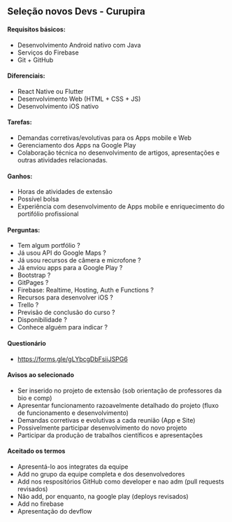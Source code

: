 ## Seleção novos Devs - Curupira

#### Requisitos básicos:
- Desenvolvimento Android nativo com Java
- Serviços do Firebase
- Git + GitHub

#### Diferenciais:
- React Native ou Flutter
- Desenvolvimento Web (HTML + CSS + JS)
- Desenvolvimento iOS nativo

#### Tarefas:
- Demandas corretivas/evolutivas para os Apps mobile e Web
- Gerenciamento dos Apps na Google Play
- Colaboração técnica no desenvolvimento de artigos, apresentações e outras atividades relacionadas.

#### Ganhos:
- Horas de atividades de extensão
- Possível bolsa
- Experiência com desenvolvimento de Apps mobile e enriquecimento do portifólio profissional

#### Perguntas:
- Tem algum portfólio ?
- Já usou API do Google Maps ?
- Já usou recursos de câmera e microfone ?
- Já enviou apps para a Google Play ?
- Bootstrap ?
- GitPages ?
- Firebase: Realtime, Hosting, Auth e Functions ?
- Recursos para desenvolver iOS ?
- Trello ?
- Previsão de conclusão do curso ?
- Disponibilidade ?
- Conhece alguém para indicar ?

#### Questionário
- https://forms.gle/gLYbcgDbFsiiJSPG6

#### Avisos ao selecionado
- Ser inserido no projeto de extensão (sob orientação de professores da bio e comp)
- Apresentar funcionamento razoavelmente detalhado do projeto (fluxo de funcionamento e desenvolvimento)
- Demandas corretivas e evolutivas a cada reunião (App e Site)
- Possivelmente participar desenvolvimento do novo projeto
- Participar da produção de trabalhos científicos e apresentações

#### Aceitado os termos
- Apresentá-lo aos integrates da equipe
- Add no grupo da equipe completa e dos desenvolvedores
- Add nos respositórios GitHub como developer e nao adm (pull requests revisados)
- Nâo add, por enquanto, na google play (deploys revisados)
- Add no firebase
- Apresentação do devflow
